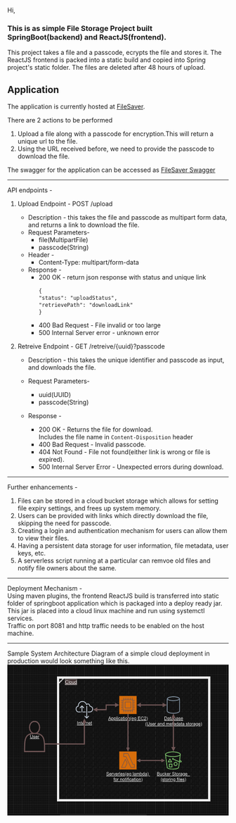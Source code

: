 Hi,

### This is as simple File Storage Project built SpringBoot(backend) and ReactJS(frontend).

This project takes a file and a passcode, ecrypts the file and stores it.
The ReactJS frontend is packed into a static build and copied into Spring project's static folder.
The files are deleted after 48 hours of upload.

## **Application**
The application is currently hosted at <a href =http://34.100.224.156:8081 > FileSaver</a>.

There are 2 actions to be performed
1. Upload a file along with a passcode for encryption.This will return a unique url to the file.
2. Using the URL received before, we need to provide the passcode  to download the file.

The swagger for the application can be accessed as <a href =http://34.100.224.156:8081/swagger-ui/index.html> FileSaver Swagger</a>

---

API endpoints - 
1. Upload Endpoint - POST /upload<br>
   - Description - this takes the file and passcode as multipart form data, and returns a link to download the file.<br>
   - Request Parameters-<br>
     - file(MultipartFile)<br>
     - passcode(String)<br>
   - Header - <br>
     - Content-Type: multipart/form-data<br>
   - Response - 
      - 200 OK - return json response with status and unique link
          ```
          {
        "status": "uploadStatus",
        "retrievePath": "downloadLink"
        }
          ```
      - 400 Bad Request - File invalid or too large
      - 500 Internal Server error - unknown error


2. Retreive Endpoint - GET /retreive/{uuid}?passcode<br>
   - Description - this takes the unique identifier and passcode as input, and downloads the file.<br>
   - Request Parameters-<br>
     - uuid(UUID)<br>
     - passcode(String)<br>
   
    - Response - <br>
      - 200 OK - Returns the file for download.  
          Includes the file name in `Content-Disposition` header
      - 400 Bad Request -  Invalid passcode.
      - 404 Not Found - File not found(either link is wrong or file is expired).
      - 500 Internal Server Error - Unexpected errors during download.

---

Further enhancements - 
1. Files can be stored in a cloud bucket storage which allows for setting file expiry settings, and frees up system memory.
2. Users can be provided with links which directly download the file, skipping the need for passcode. 
3. Creating a login and authentication mechanism for users can allow them to view their files.
4. Having a persistent data storage for user information, file metadata, user keys, etc.
5. A serverless script running at a particular can remvoe old files and notify file owners about the same.

---
Deployment Mechanism - <br>
Using maven plugins, the frontend ReactJS build is transferred into static folder of springboot application which is packaged into a deploy ready jar.<br>
This jar is placed into a cloud linux machine and run using systemctl services.<br>
Traffic on port 8081 and http traffic needs to be enabled on the host machine.

--- 
Sample System Architecture Diagram of a simple cloud deployment in production would look something like this.
<img src="https://github.com/jeetinani/FileSaver/blob/main/CloudProdSystemArchitecture.png" title="Architecture" alt="Architecture" width="523" height="343"/>&nbsp;